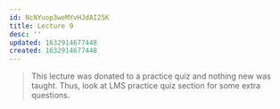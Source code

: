 ```yaml
---
id: NcNYuop3weMYvHJdAI25K
title: Lecture 9
desc: ''
updated: 1632914677448
created: 1632914677448
---
```




> This lecture was donated to a practice quiz and nothing new was taught. Thus, look at LMS practice quiz section for some extra questions.
